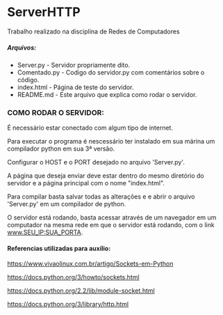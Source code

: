 # ServerHTTP
Trabalho realizado na disciplina de Redes de Computadores

##### Arquivos:
* Server.py - Servidor propriamente dito.
* Comentado.py - Codigo do servidor.py com comentários sobre o código.
* index.html - Página de teste do servidor.
* README.md - Este arquivo que explica como rodar o servidor.

### COMO RODAR O SERVIDOR:

É necessário estar conectado com algum tipo de internet.

Para executar o programa é nescessário ter instalado em sua márina um compilador python em sua 3ª versão.

Configurar o HOST e o PORT desejado no arquivo 'Server.py'.

A página que deseja enviar deve estar dentro do mesmo diretório do servidor e a página principal com o nome "index.html".

Para compilar basta salvar todas as alterações e e abrir o arquivo 'Server.py' em um compilador de python.

O servidor está rodando, basta acessar através de um navegador em um computador na mesma rede em que o servidor está rodando, com o link www.SEU_IP:SUA_PORTA.

#### Referencias utilizadas para auxílio:

https://www.vivaolinux.com.br/artigo/Sockets-em-Python

https://docs.python.org/3/howto/sockets.html

https://docs.python.org/2.2/lib/module-socket.html

https://docs.python.org/3/library/http.html

